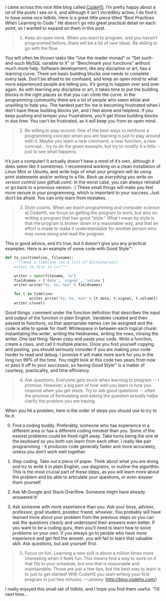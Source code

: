 I came across this nice little blog called [CodeHS](http://blog.codehs.com/).
I’m pretty happy about a lot of the posts I see on it, and although it isn’t
incredibly active, I do find it to have some nice tidbits. Here is a great
little piece titled “Best Practices When Learning to Code.” He doesn’t go into
great practical detail on each point, so I wanted to expand on them in this
post.
<!-- more -->

> 1) Keep an open mind. When you learn to program, and you haven’t programmed
before, there will be a lot of new ideas. Be willing to go with the flow.

You will often be thrown tasks like “Use the reader monad” or “Set
such-and-such MySQL variable to X” or “Benchmark your functions” without much
more help.  Software development, like any discipline or art, has a learning
curve. There are basic building blocks one needs to complete every task. Don’t
be afraid to be confused, and keep an open mind to what more experienced people
are telling you. It’s going to happen over and over again. As with learning any
discipline or art, it takes time to put the building blocks in the right places
so that you can climb the curve. In the programming community there are a lot
of people who seem elitist and unwilling to help you. The hardest part for me
is becoming frustrated when I don’t have these building blocks yet, and I feel
alone and helpless. If you keep pushing and temper your frustrations, you’ll
get those building blocks in due time. You can’t be frustrated, as it will keep
you from an open mind.

> 2) Be willing to play around. One of the best ways to reinforce a programming
concept when you are learning is just to play around with it. Maybe you learn a
new command, a new function, a new concept… try to do the given example, but
try to modify it a little -- just to see what happens.

It’s just a computer! It actually doesn’t have a mind of it’s own, although it
does seem like it sometimes. I recommend working on a clean installation of
Linux Mint or Ubuntu, and write logs of what your program will do using print
statements and/or writing to a file. *Back up everything you write on version
control (use github.com).* In the worst case, you can always reinstall or go
back to a previous version. :) These small things will make you feel more
secure in your programming, which is important to your success. Just don’t be
afraid. You can only learn from mistakes.

> 3) Style counts. When we teach programming and computer science at CodeHS, we
focus on getting the program to work, but also on writing a program that has
good “style.” What I mean by style is that the program is broken down in a
reasonable way, and that an effort is made to make it understandable for
another person who may come along and read the program.

This is good advice, and it’s true, but it doesn’t give you any practical
examples. Here is an example of some code with Good Style™:

```python
def to_csv(timeline, filename):
	"""Takes a timeline (as a list of dictionaries)
	writes to file in csv"""

	writer = open(filename, "w")
	fieldnames = ['date', 'signal', 'volume']
	writer.write("%s, %s, %sn" % fieldnames)

	for t in timeline:
	       writer.write("%s, %s, %sn" % [t.date, t.signal, t.volume])
	writer.close()
```

Good things: comment under the function definition that describes the input and
output of the function in plain English. Variables created and then passed to
functions, so that appropriate names can be assigned and the code is able to
speak for itself. Whitespace in between each logical chunk: instantiating the
writer, writing the fieldnames, writing the rows, closing the writer. One last
thing: Never copy and paste your code. Write a function, create a class, and
call it multiple places. Once you find yourself copying and pasting, you should
seriously consider if you are making your code harder to read and debug. I
promise it will make more work for you in the long run 99% of the time. You
might look at this code two years from now or pass it off to your successor, so
having Good Style™ is a matter of courtesy, practicality, and time efficiency.

> 4) Ask questions. Everyone gets stuck when learning to program -- I promise.
However, a big part of how well you learn is how you respond when you get
stuck. Try to ask good questions -- often the promise of formulating and asking
the question actually helps clarify the problem you are having.

When you hit a problem, here is the order of steps you should use to try to fix it:

0. Find a coding buddy. Preferably, someone who has experience in a different area or has a different coding mindset than you. Some of the easiest problems could be fixed right away. Take turns being the one at the keyboard so you both can learn from each other. I really like pair programming - it produces code generally faster and more accurately, unless you don’t work well together.

1. Stop coding. Take out a piece of paper. Think about what you are doing and try to write it in plain English, use diagrams, or outline the algorithm. This is the most crucial part of these steps, as you will learn more about the problem and be able to articulate your questions, or even answer them yourself.

2. Ask Mr.Google and Stack Overflow. Someone might have already answered it!

3. Ask someone with more experience than you. Ask your boss, advisor, professor, grad student, postdoc friend, whoever. You probably will have learned more about your problem from the previous steps so you can ask the questions clearly and understand their answers even better. If you want to be a coding guru, then you’ll need to learn how to solve problems on your own. If you always go to people who have more experience and get fed the answer, you will fail to learn that valuable skill. Ask questions, but ask yourself first.

> 5) Focus on fun. Learning a new skill is about a million times more interesting when it feels fun. This means find a way to work on it that fits in your schedule, but one that is reasonable and maintainable. Those are just a few tips, but the best way to learn is to just to get started! With CodeHS you start writing your first program in just two minutes. —Jeremy (http://blog.codehs.com/)

I really enjoyed this small set of tidbits, and I hope you find them useful. ‘Till next time...


